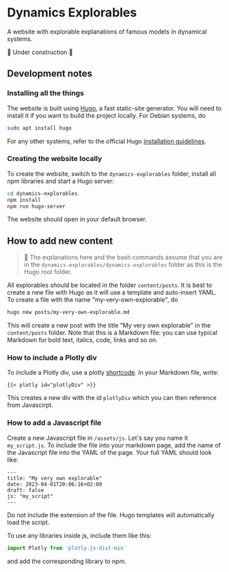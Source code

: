 # Dynamics Explorables

A website with explorable explanations of famous models in dynamical systems. 

🚧 Under construction 🚧

## Development notes

### Installing all the things

The website is built using [Hugo](https://gohugo.io/), a fast static-site generator. You will need to install it if you want to build the project locally. For Debian systems, do 

```bash
sudo apt install hugo
```

For any other systems, refer to the official Hugo [installation guidelines](https://gohugo.io/installation/).

### Creating the website locally

To create the website, switch to the `dynamics-explorables` folder, install all npm libraries and start a Hugo server:

```bash
cd dynamics-explorables
npm install
npm run hugo-server
```

The website should open in your default browser.

## How to add new content

> 📝 The explanations here and the bash commands assume that you are in the `dynamics-explorables/dynamics-explorables` folder as this is the Hugo root folder.

All explorables should be located in the folder `content/posts`. It is best to create a new file with Hugo as it will use a template and auto-insert YAML. To create a file with the name "my-very-own-explorable", do

```bash
hugo new posts/my-very-own-explorable.md
```

This will create a new post with the title "My very own explorable" in the `content/posts` folder. Note that this is a Markdown file: you can use typical Markdown for bold text, italics, code, links and so on.

### How to include a Plotly div

To include a Plotly div, use a plotly [shortcode](https://gohugo.io/content-management/shortcodes/). In your Markdown file, write:

```
{{< plotly id="plotlyDiv" >}}
```

This creates a new div with the id `plotlyDiv` which you can then reference from Javascirpt. 

### How to add a Javascript file

Create a new Javascript file in `/assets/js`. Let's say you name it `my_script.js`. To include the file into your markdown page, add the name of the Javascript file into the YAML of the page. Your full YAML should look like:

```
---
title: "My very own explorable"
date: 2023-04-01T20:06:16+02:00
draft: false
js: "my_script"
---
```

Do not include the extension of the file. Hugo templates will automatically load the script. 

To use any libraries inside js, include them like this: 

```javascript
import Plotly from 'plotly.js-dist-min'
```

and add the corresponding library to npm. 